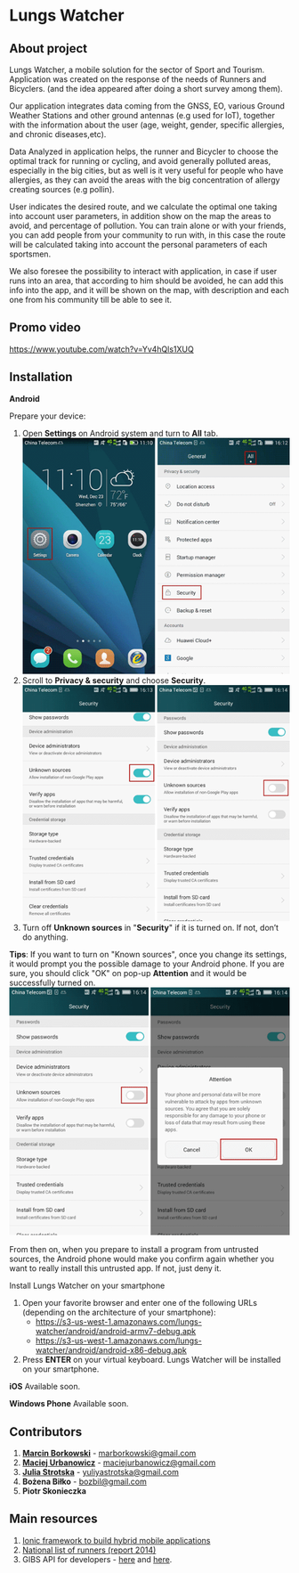 Lungs Watcher
=============

About project
-------------
Lungs Watcher, a mobile solution for the sector of Sport and Tourism. Application was created on the response of the needs of Runners and Bicyclers. (and the idea appeared after doing a short survey among them).

Our application integrates data coming from the GNSS, EO, various Ground Weather Stations and other ground antennas (e.g used for IoT), together with the information about the user (age, weight, gender, specific allergies, and chronic diseases,etc).

Data Analyzed in application helps, the runner and Bicycler to choose the optimal track for running or cycling, and avoid generally polluted areas, especially in the big cities, but as well is it very useful for people who have allergies, as they can avoid the areas with the big concentration of allergy creating sources (e.g pollin).

User indicates the desired route, and we calculate the optimal one taking into account user parameters, in addition show on the map the areas to avoid, and percentage of pollution. You can train alone or with your friends, you can add people from your community to run with, in this case the route will be calculated taking into account the personal parameters of each sportsmen.

We also foresee the possibility to interact with application, in case if user runs into an area, that according to him should be avoided, he can add this info into the app, and it will be shown on the map, with description and each one from his community till be able to see it.

Promo video
-----------

https://www.youtube.com/watch?v=Yv4hQls1XUQ

Installation
------------

**Android**

Prepare your device:

 1. Open **Settings** on Android system and turn to **All** tab.
 ![enter image description here](https://raw.githubusercontent.com/marborkowski/nasa-space-apps-challenge/master/readme/open-security-settings-on-android.png)
 2. Scroll to **Privacy & security** and choose **Security**.
 ![enter image description here](https://raw.githubusercontent.com/marborkowski/nasa-space-apps-challenge/master/readme/turn-off-installing-from-unknown-sources.png)
 3. Turn off **Unknown sources** in "**Security**" if it is turned on. If not, don’t do anything.

 **Tips**: If you want to turn on "Known sources", once you change its settings, it would prompt you the possible damage to your Android phone. If you are sure, you should click "OK" on pop-up **Attention** and it would be successfully turned on.
![enter image description here](https://raw.githubusercontent.com/marborkowski/nasa-space-apps-challenge/master/readme/turn-on-installing-from-unknown-sources.png)

 From then on, when you prepare to install a program from untrusted sources, the Android phone would make you confirm again whether you want to really install this untrusted app. If not, just deny it.

Install Lungs Watcher on your smartphone

 1. Open your favorite browser and enter one of the following URLs (depending on the architecture of your smartphone):
	 - https://s3-us-west-1.amazonaws.com/lungs-watcher/android/android-armv7-debug.apk
	 - https://s3-us-west-1.amazonaws.com/lungs-watcher/android/android-x86-debug.apk
 2. Press **ENTER** on your virtual keyboard. Lungs Watcher will be installed on your smartphone.

**iOS**
Available soon.

**Windows Phone**
Available soon.

Contributors
------------

 1. **[Marcin Borkowski](https://pl.linkedin.com/in/marcinborkowski)** - <marborkowski@gmail.com>
 2. **[Maciej Urbanowicz](https://pl.linkedin.com/in/maciejurbanowicz)** - <maciejurbanowicz@gmail.com>
 3. **[Julia Strotska](https://pl.linkedin.com/in/iuliia-strotska-488627a4/en)** - <yuliyastrotska@gmail.com>
 4. **Bożena Biłko** - <bozbil@gmail.com>
 5. **Piotr Skonieczka**

Main resources
---------

 1. [Ionic framework to build hybrid mobile applications](http://ionicframework.com/)
 2. [National list of runners (report 2014)](http://spisbiegaczy.pl/spis2014/0,0.html)
 3. GIBS API for developers - [here](https://worldview.earthdata.nasa.gov/) and [here](https://wiki.earthdata.nasa.gov/display/GIBS/GIBS+API+for+Developers#GIBSAPIforDevelopers-LayerConfigurationInformation).
